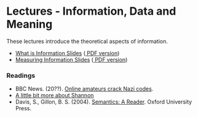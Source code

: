 Lectures - Information, Data and Meaning
========================================

These lectures introduce the theoretical aspects of information. 

- <a target="_blank" href="information.html" file="html"> What is Information Slides</a> (<a href="information.pdf" file="print"> PDF version</a>)
- <a target="_blank" href="theory.html" file="html"> Measuring Information Slides</a> (<a href="theory.pdf" file="print"> PDF version</a>)
<div style="display:none">
<a target="_blank" href="semantics.html" file="html"> Information and Meaning Slides</a>
<a target="_blank" href="lang.html" file="html"> Encoding and Languages</a>
</div>

### Readings
- BBC News. (20??). [Online amateurs crack Nazi codes](http://news.bbc.co.uk/2/hi/technology/4763854.stm).
- [A little bit more about Shannon](https://www.youtube.com/watch?v=z2Whj_nL-x8)
- Davis, S., Gillon, B. S. (2004). [Semantics: A Reader](http://site.ebrary.com/lib/unimelb/reader.action?docID=10254380). Oxford University Press.
